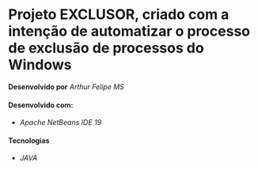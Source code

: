 # Projeto EXCLUSOR, criado com a intenção de automatizar o processo de exclusão de processos do Windows

**Desenvolvido por** *Arthur Felipe MS*

#### Desenvolvido com:

* *Apache NetBeans IDE 19*

#### Tecnologias

* *JAVA*
